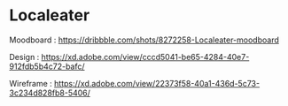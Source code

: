 # Localeater

Moodboard :
https://dribbble.com/shots/8272258-Localeater-moodboard

Design :
https://xd.adobe.com/view/cccd5041-be65-4284-40e7-912fdb5b4c72-bafc/

Wireframe : 
https://xd.adobe.com/view/22373f58-40a1-436d-5c73-3c234d828fb8-5406/
